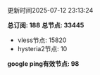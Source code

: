 更新时间2025-07-12 23:13:24

**总订阅: 188**
**总节点: 33445**
- vless节点: 15820
- hysteria2节点: 10

**google ping有效节点: 98**
